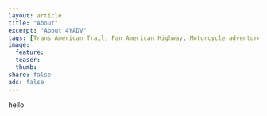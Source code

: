 ```yaml
---
layout: article
title: "About"
excerpt: "About 4YADV"
tags: [Trans American Trail, Pan American Highway, Motorcycle adventure]
image:
  feature:
  teaser:
  thumb:
share: false
ads: false
---
```


hello